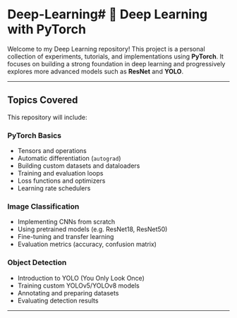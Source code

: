 # Deep-Learning# 🧠 Deep Learning with PyTorch

Welcome to my Deep Learning repository! This project is a personal collection of experiments, tutorials, and implementations using **PyTorch**. It focuses on building a strong foundation in deep learning and progressively explores more advanced models such as **ResNet** and **YOLO**.

---

## Topics Covered

This repository will include:

### PyTorch Basics
- Tensors and operations
- Automatic differentiation (`autograd`)
- Building custom datasets and dataloaders
- Training and evaluation loops
- Loss functions and optimizers
- Learning rate schedulers

### Image Classification
- Implementing CNNs from scratch
- Using pretrained models (e.g. ResNet18, ResNet50)
- Fine-tuning and transfer learning
- Evaluation metrics (accuracy, confusion matrix)

### Object Detection
- Introduction to YOLO (You Only Look Once)
- Training custom YOLOv5/YOLOv8 models
- Annotating and preparing datasets
- Evaluating detection results

---


